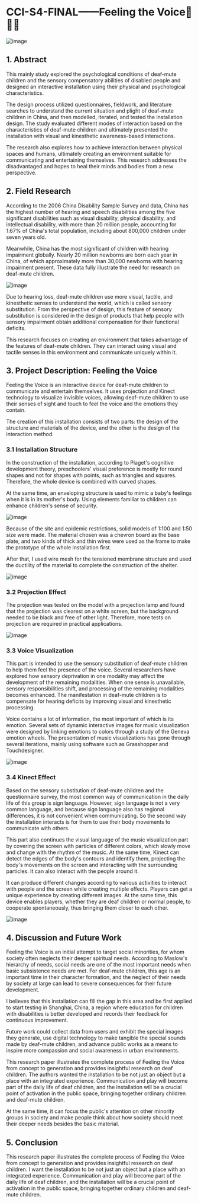# CCI-S4-FINAL——Feeling the Voice💖✨💫
![image](https://github.com/YuchenTan777/CCI-S4-FINAL/blob/main/Model%20pic/Model%20pictures/cover_%E7%94%BB%E6%9D%BF%201.jpg)

## 1. Abstract

This mainly study explored the psychological conditions of deaf-mute children and the sensory compensatory abilities of disabled people and designed an interactive installation using their physical and psychological characteristics.

The design process utilized questionnaires, fieldwork, and literature searches to understand the current situation and plight of deaf-mute children in China, and then modelled, iterated, and tested the installation design. The study evaluated different modes of interaction based on the characteristics of deaf-mute children and ultimately presented the installation with visual and kinesthetic awareness-based interactions. 

The research also explores how to achieve interaction between physical spaces and humans, ultimately creating an environment suitable for communicating and entertaining themselves. This research addresses the disadvantaged and hopes to heal their minds and bodies from a new perspective.


## 2. Field Research

According to the 2006 China Disability Sample Survey and data, China has the highest number of hearing and speech disabilities among the five significant disabilities such as visual disability, physical disability, and intellectual disability, with more than 20 million people, accounting for 1.67% of China's total population, including about 800,000 children under seven years old. 

Meanwhile, China has the most significant of children with hearing impairment globally. Nearly 20 million newborns are born each year in China, of which approximately more than 30,000 newborns with hearing impairment present. These data fully illustrate the need for research on deaf-mute children.

![image](https://github.com/YuchenTan777/CCI-S4-FINAL/blob/main/Field%20Research/Make%20your%20Voice%20-%20MindMeister%20.jpg)

Due to hearing loss, deaf-mute children use more visual, tactile, and kinesthetic senses to understand the world, which is called sensory substitution. From the perspective of design, this feature of sensory substitution is considered in the design of products that help people with sensory impairment obtain additional compensation for their functional deficits. 

This research focuses on creating an environment that takes advantage of the features of deaf-mute children. They can interact using visual and tactile senses in this environment and communicate uniquely within it.


## 3. Project Description: Feeling the Voice

Feeling the Voice is an interactive device for deaf-mute children to communicate and entertain themselves. It uses projection and Kinect technology to visualize invisible voices, allowing deaf-mute children to use their senses of sight and touch to feel the voice and the emotions they contain. 

The creation of this installation consists of two parts: the design of the structure and materials of the device, and the other is the design of the interaction method.

### 3.1 Installation Structure

In the construction of the installation, according to Piaget's cognitive development theory, preschoolers' visual preference is mostly for round shapes and not for shapes with points, such as triangles and squares. Therefore, the whole device is combined with curved shapes. 

At the same time, an enveloping structure is used to mimic a baby's feelings when it is in its mother's body. Using elements familiar to children can enhance children's sense of security.

![image](https://github.com/YuchenTan777/CCI-S4-FINAL/blob/main/Model%20pic/Rhino%26Sketchup/%E5%B1%8F%E5%B9%95%E6%88%AA%E5%9B%BE%202021-11-18%20191724.png)

Because of the site and epidemic restrictions, solid models of 1:100 and 1:50 size were made. The material chosen was a chevron board as the base plate, and two kinds of thick and thin wires were used as the frame to make the prototype of the whole installation first. 

After that, I used wire mesh for the tensioned membrane structure and used the ductility of the material to complete the construction of the shelter.

![image](https://github.com/YuchenTan777/CCI-S4-FINAL/blob/main/Model%20pic/Model%20pictures/model%20mix_%E7%94%BB%E6%9D%BF%201.jpg)

### 3.2  Projection Effect

The projection was tested on the model with a projection lamp and found that the projection was clearest on a white screen, but the background needed to be black and free of other light. Therefore, more tests on projection are required in practical applications.

![image](https://github.com/YuchenTan777/CCI-S4-FINAL/blob/main/Model%20pic/Model%20pictures/IMG_6371.jpg)

### 3.3  Voice Visualization

This part is intended to use the sensory substitution of deaf-mute children to help them feel the presence of the voice. Several researchers have explored how sensory deprivation in one modality may affect the development of the remaining modalities. When one sense is unavailable, sensory responsibilities shift, and processing of the remaining modalities becomes enhanced. The manifestation in deaf-mute children is to compensate for hearing deficits by improving visual and kinesthetic processing.

Voice contains a lot of information, the most important of which is its emotion. Several sets of dynamic interactive images for music visualization were designed by linking emotions to colors through a study of the Geneva emotion wheels. The presentation of music visualizations has gone through several iterations, mainly using software such as Grasshopper and Touchdesigner.  

![image](https://github.com/YuchenTan777/CCI-S4-FINAL/blob/main/Model%20pic/visualization/voice%20visualization_%E7%94%BB%E6%9D%BF%201.jpg)

### 3.4  Kinect Effect

Based on the sensory substitution of deaf-mute children and the questionnaire survey, the most common way of communication in the daily life of this group is sign language. However, sign language is not a very common language, and because sign language also has regional differences, it is not convenient when communicating. So the second way the installation interacts is for them to use their body movements to communicate with others. 

This part also continues the visual language of the music visualization part by covering the screen with particles of different colors, which slowly move and change with the rhythm of the music. At the same time, Kinect can detect the edges of the body's contours and identify them, projecting the body's movements on the screen and interacting with the surrounding particles. It can also interact with the people around it. 

It can produce different changes according to various activities to interact with people and the screen while creating multiple effects. Players can get a unique experience by creating different images. At the same time, this device enables players, whether they are deaf children or normal people, to cooperate spontaneously, thus bringing them closer to each other.

![image](https://github.com/YuchenTan777/CCI-S4-FINAL/blob/main/Model%20pic/visualization/kinect%20mix_%E7%94%BB%E6%9D%BF%201.jpg)


## 4. Discussion and Future Work

Feeling the Voice is an initial attempt to target social minorities, for whom society often neglects their deeper spiritual needs. According to Maslow's hierarchy of needs, social needs are one of the most important needs when basic subsistence needs are met. For deaf-mute children, this age is an important time in their character formation, and the neglect of their needs by society at large can lead to severe consequences for their future development. 

I believes that this installation can fill the gap in this area and be first applied to start testing in Shanghai, China, a region where education for children with disabilities is better developed and records their feedback for continuous improvement.

Future work could collect data from users and exhibit the special images they generate, use digital technology to make tangible the special sounds made by deaf-mute children, and advance public works as a means to inspire more compassion and social awareness in urban environments. 

This research paper illustrates the complete process of Feeling the Voice from concept to generation and provides insightful research on deaf children. The authors wanted the installation to be not just an object but a place with an integrated experience. Communication and play will become part of the daily life of deaf children, and the installation will be a crucial point of activation in the public space, bringing together ordinary children and deaf-mute children.

At the same time, it can focus the public's attention on other minority groups in society and make people think about how society should meet their deeper needs besides the basic material.


## 5. Conclusion

This research paper illustrates the complete process of Feeling the Voice from concept to generation and provides insightful research on deaf children. I want the installation to be not just an object but a place with an integrated experience. Communication and play will become part of the daily life of deaf children, and the installation will be a crucial point of activation in the public space, bringing together ordinary children and deaf-mute children.
